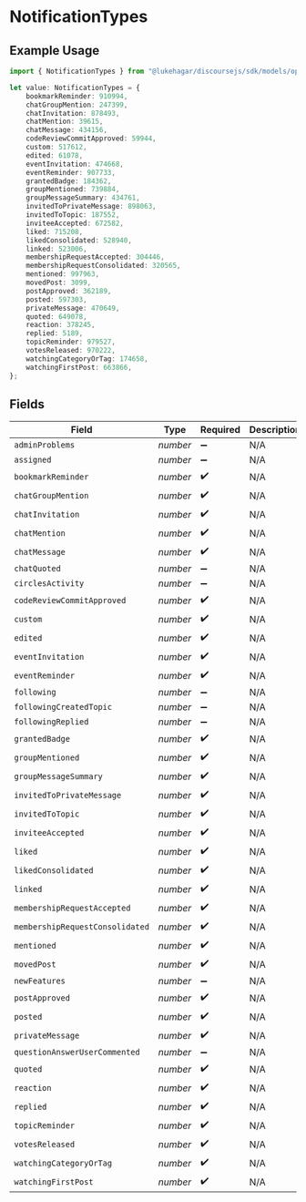 # NotificationTypes

## Example Usage

```typescript
import { NotificationTypes } from "@lukehagar/discoursejs/sdk/models/operations";

let value: NotificationTypes = {
    bookmarkReminder: 910994,
    chatGroupMention: 247399,
    chatInvitation: 878493,
    chatMention: 39615,
    chatMessage: 434156,
    codeReviewCommitApproved: 59944,
    custom: 517612,
    edited: 61078,
    eventInvitation: 474668,
    eventReminder: 907733,
    grantedBadge: 184362,
    groupMentioned: 739884,
    groupMessageSummary: 434761,
    invitedToPrivateMessage: 898063,
    invitedToTopic: 187552,
    inviteeAccepted: 672582,
    liked: 715208,
    likedConsolidated: 528940,
    linked: 523006,
    membershipRequestAccepted: 304446,
    membershipRequestConsolidated: 320565,
    mentioned: 997963,
    movedPost: 3099,
    postApproved: 362189,
    posted: 597303,
    privateMessage: 470649,
    quoted: 649078,
    reaction: 378245,
    replied: 5189,
    topicReminder: 979527,
    votesReleased: 970222,
    watchingCategoryOrTag: 174658,
    watchingFirstPost: 663866,
};
```

## Fields

| Field                           | Type                            | Required                        | Description                     |
| ------------------------------- | ------------------------------- | ------------------------------- | ------------------------------- |
| `adminProblems`                 | *number*                        | :heavy_minus_sign:              | N/A                             |
| `assigned`                      | *number*                        | :heavy_minus_sign:              | N/A                             |
| `bookmarkReminder`              | *number*                        | :heavy_check_mark:              | N/A                             |
| `chatGroupMention`              | *number*                        | :heavy_check_mark:              | N/A                             |
| `chatInvitation`                | *number*                        | :heavy_check_mark:              | N/A                             |
| `chatMention`                   | *number*                        | :heavy_check_mark:              | N/A                             |
| `chatMessage`                   | *number*                        | :heavy_check_mark:              | N/A                             |
| `chatQuoted`                    | *number*                        | :heavy_minus_sign:              | N/A                             |
| `circlesActivity`               | *number*                        | :heavy_minus_sign:              | N/A                             |
| `codeReviewCommitApproved`      | *number*                        | :heavy_check_mark:              | N/A                             |
| `custom`                        | *number*                        | :heavy_check_mark:              | N/A                             |
| `edited`                        | *number*                        | :heavy_check_mark:              | N/A                             |
| `eventInvitation`               | *number*                        | :heavy_check_mark:              | N/A                             |
| `eventReminder`                 | *number*                        | :heavy_check_mark:              | N/A                             |
| `following`                     | *number*                        | :heavy_minus_sign:              | N/A                             |
| `followingCreatedTopic`         | *number*                        | :heavy_minus_sign:              | N/A                             |
| `followingReplied`              | *number*                        | :heavy_minus_sign:              | N/A                             |
| `grantedBadge`                  | *number*                        | :heavy_check_mark:              | N/A                             |
| `groupMentioned`                | *number*                        | :heavy_check_mark:              | N/A                             |
| `groupMessageSummary`           | *number*                        | :heavy_check_mark:              | N/A                             |
| `invitedToPrivateMessage`       | *number*                        | :heavy_check_mark:              | N/A                             |
| `invitedToTopic`                | *number*                        | :heavy_check_mark:              | N/A                             |
| `inviteeAccepted`               | *number*                        | :heavy_check_mark:              | N/A                             |
| `liked`                         | *number*                        | :heavy_check_mark:              | N/A                             |
| `likedConsolidated`             | *number*                        | :heavy_check_mark:              | N/A                             |
| `linked`                        | *number*                        | :heavy_check_mark:              | N/A                             |
| `membershipRequestAccepted`     | *number*                        | :heavy_check_mark:              | N/A                             |
| `membershipRequestConsolidated` | *number*                        | :heavy_check_mark:              | N/A                             |
| `mentioned`                     | *number*                        | :heavy_check_mark:              | N/A                             |
| `movedPost`                     | *number*                        | :heavy_check_mark:              | N/A                             |
| `newFeatures`                   | *number*                        | :heavy_minus_sign:              | N/A                             |
| `postApproved`                  | *number*                        | :heavy_check_mark:              | N/A                             |
| `posted`                        | *number*                        | :heavy_check_mark:              | N/A                             |
| `privateMessage`                | *number*                        | :heavy_check_mark:              | N/A                             |
| `questionAnswerUserCommented`   | *number*                        | :heavy_minus_sign:              | N/A                             |
| `quoted`                        | *number*                        | :heavy_check_mark:              | N/A                             |
| `reaction`                      | *number*                        | :heavy_check_mark:              | N/A                             |
| `replied`                       | *number*                        | :heavy_check_mark:              | N/A                             |
| `topicReminder`                 | *number*                        | :heavy_check_mark:              | N/A                             |
| `votesReleased`                 | *number*                        | :heavy_check_mark:              | N/A                             |
| `watchingCategoryOrTag`         | *number*                        | :heavy_check_mark:              | N/A                             |
| `watchingFirstPost`             | *number*                        | :heavy_check_mark:              | N/A                             |